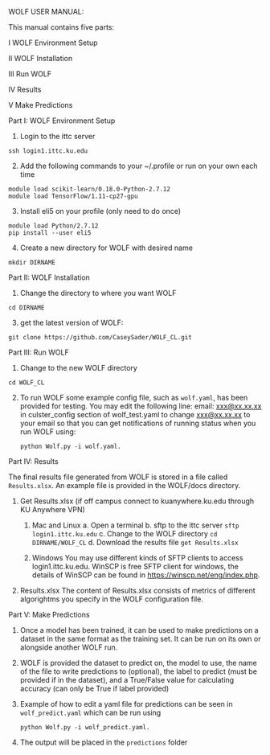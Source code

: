 WOLF USER MANUAL:

This manual contains five parts:

I   WOLF Environment Setup

II  WOLF Installation 

III Run WOLF

IV  Results

V   Make Predictions



Part I: WOLF Environment Setup

1. Login to the ittc server
```
ssh login1.ittc.ku.edu
```
2. Add the following commands to your ~/.profile or run on your own each time
```
module load scikit-learn/0.18.0-Python-2.7.12
module load TensorFlow/1.11-cp27-gpu
```
3. Install eli5 on your profile (only need to do once)
```
module load Python/2.7.12
pip install --user eli5
```
4. Create a new directory for WOLF with desired name
```
mkdir DIRNAME
```
 

Part II: WOLF Installation 

1. Change the directory to where you want WOLF
```
cd DIRNAME
```
3. get the latest version of WOLF:
```
git clone https://github.com/CaseySader/WOLF_CL.git
```
 

Part III: Run WOLF

1. Change to the new WOLF directory
```
cd WOLF_CL
```
2. To run WOLF some example config file, such as `wolf.yaml`, has been provided for testing. You may edit the following line:
   email: xxx@xx.xx.xx 
   in culster_config section of wolf_test.yaml to change xxx@xx.xx.xx to your email so that you can get notifications of running status when you run WOLF using:
   ```
   python Wolf.py -i wolf.yaml.
   ```
 

Part IV: Results

The final results file generated from WOLF is stored in a file called `Results.xlsx`. An example file is provided in the WOLF/docs directory.
1. Get Results.xlsx
    (if off campus connect to kuanywhere.ku.edu through KU Anywhere VPN)
   
    1) Mac and Linux
      a. Open a terminal
      b. sftp to the ittc server ```sftp login1.ittc.ku.edu```
      c. Change to the WOLF directory ```cd DIRNAME/WOLF_CL```
      d. Download the results file ```get Results.xlsx```

    2) Windows
      You may use different kinds of SFTP clients to access login1.ittc.ku.edu. WinSCP is free SFTP client for windows, the details of WinSCP can be found in https://winscp.net/eng/index.php.      
2. Results.xlsx
   The content of Results.xlsx consists of metrics of different algorightms you specify in the WOLF configuration file.


Part V: Make Predictions
1. Once a model has been trained, it can be used to make predictions on a dataset in the same format as the training set. It can be run on its own or alongside another WOLF run.

2. WOLF is provided the dataset to predict on, the model to use, the name of the file to write predictions to (optional), the label to predict (must be provided if in the dataset), and a True/False value for calculating accuracy (can only be True if label provided)

3. Example of how to edit a yaml file for predictions can be seen in `wolf_predict.yaml` which can be run using
   ```
   python Wolf.py -i wolf_predict.yaml.
   ```
4. The output will be placed in the `predictions` folder
